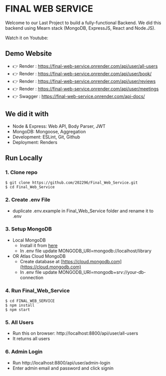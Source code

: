 # FINAL WEB SERVICE

Welcome to our Last Project to build a fully-functional Backend. We did this backend using Mearn stack (MongoDB, ExpressJS, React and Node.JS).

Watch it on Youtube:


## Demo Website

- 👉 Render : https://final-web-service.onrender.com/api/user/all-users
- 👉 Render : https://final-web-service.onrender.com/api/user/book/
- 👉 Render : https://final-web-service.onrender.com/api/user/reviews
- 👉 Render : https://final-web-service.onrender.com/api/user/meetings
- 👉 Swagger : https://final-web-service.onrender.com/api-docs/

## We did it with

- Node & Express: Web API, Body Parser, JWT
- MongoDB: Mongoose, Aggregation
- Development: ESLint, Git, Github
- Deployment: Renders

## Run Locally

### 1. Clone repo

```
$ git clone https://github.com/202296/Final_Web_Service.git
$ cd Final_Web_Service
```

### 2. Create .env File

- duplicate .env.example in Final_Web_Service folder and rename it to .env

### 3. Setup MongoDB

- Local MongoDB
  - Install it from [here](https://www.mongodb.com/try/download/community)
  - In .env file update MONGODB_URI=mongodb://localhost/library
- OR Atlas Cloud MongoDB
  - Create database at [https://cloud.mongodb.com](https://cloud.mongodb.com)
  - In .env file update MONGODB_URI=mongodb+srv://your-db-connection

### 4. Run Final_Web_Service

```
$ cd FINAL_WEB_SERVICE
$ npm install
$ npm start
```

### 5. All Users

- Run this on browser: http://localhost:8800/api/user/all-users
- It returns all users

### 6. Admin Login

- Run http://localhost:8800/api/user/admin-login
- Enter admin email and password and click signin